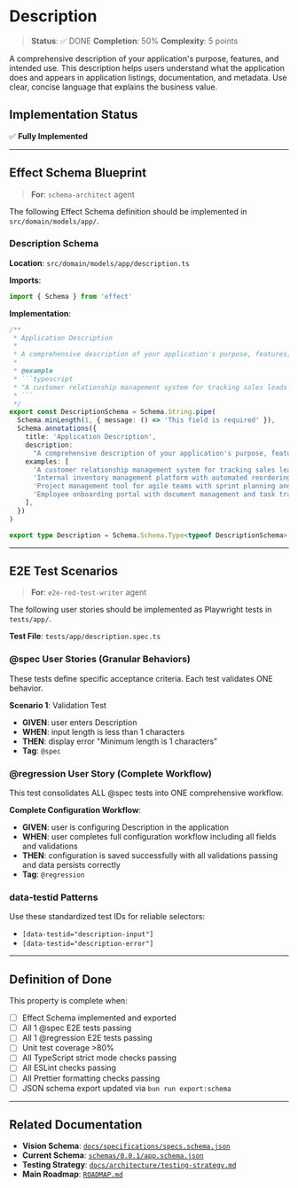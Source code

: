 # Description

> **Status**: ✅ DONE
> **Completion**: 50%
> **Complexity**: 5 points

A comprehensive description of your application's purpose, features, and intended use. This description helps users understand what the application does and appears in application listings, documentation, and metadata. Use clear, concise language that explains the business value.

## Implementation Status

✅ **Fully Implemented**

---

## Effect Schema Blueprint

> **For**: `schema-architect` agent

The following Effect Schema definition should be implemented in `src/domain/models/app/`.

### Description Schema

**Location**: `src/domain/models/app/description.ts`

**Imports**:

```typescript
import { Schema } from 'effect'
```

**Implementation**:

````typescript
/**
 * Application Description
 *
 * A comprehensive description of your application's purpose, features, and intended use. This description helps users understand what the application does and appears in application listings, documentation, and metadata. Use clear, concise language that explains the business value.
 *
 * @example
 * ```typescript
 * "A customer relationship management system for tracking sales leads and opportunities"
 * ```
 */
export const DescriptionSchema = Schema.String.pipe(
  Schema.minLength(1, { message: () => 'This field is required' }),
  Schema.annotations({
    title: 'Application Description',
    description:
      "A comprehensive description of your application's purpose, features, and intended use. This description helps users understand what the application does and appears in application listings, documentation, and metadata. Use clear, concise language that explains the business value.",
    examples: [
      'A customer relationship management system for tracking sales leads and opportunities',
      'Internal inventory management platform with automated reordering workflows',
      'Project management tool for agile teams with sprint planning and kanban boards',
      'Employee onboarding portal with document management and task tracking',
    ],
  })
)

export type Description = Schema.Schema.Type<typeof DescriptionSchema>
````

---

## E2E Test Scenarios

> **For**: `e2e-red-test-writer` agent

The following user stories should be implemented as Playwright tests in `tests/app/`.

**Test File**: `tests/app/description.spec.ts`

### @spec User Stories (Granular Behaviors)

These tests define specific acceptance criteria. Each test validates ONE behavior.

**Scenario 1**: Validation Test

- **GIVEN**: user enters Description
- **WHEN**: input length is less than 1 characters
- **THEN**: display error "Minimum length is 1 characters"
- **Tag**: `@spec`

### @regression User Story (Complete Workflow)

This test consolidates ALL @spec tests into ONE comprehensive workflow.

**Complete Configuration Workflow**:

- **GIVEN**: user is configuring Description in the application
- **WHEN**: user completes full configuration workflow including all fields and validations
- **THEN**: configuration is saved successfully with all validations passing and data persists correctly
- **Tag**: `@regression`

### data-testid Patterns

Use these standardized test IDs for reliable selectors:

- `[data-testid="description-input"]`
- `[data-testid="description-error"]`

---

## Definition of Done

This property is complete when:

- [ ] Effect Schema implemented and exported
- [ ] All 1 @spec E2E tests passing
- [ ] All 1 @regression E2E tests passing
- [ ] Unit test coverage >80%
- [ ] All TypeScript strict mode checks passing
- [ ] All ESLint checks passing
- [ ] All Prettier formatting checks passing
- [ ] JSON schema export updated via `bun run export:schema`

---

## Related Documentation

- **Vision Schema**: [`docs/specifications/specs.schema.json`](../specs.schema.json)
- **Current Schema**: [`schemas/0.0.1/app.schema.json`](../../schemas/0.0.1/app.schema.json)
- **Testing Strategy**: [`docs/architecture/testing-strategy.md`](../../architecture/testing-strategy.md)
- **Main Roadmap**: [`ROADMAP.md`](../../../ROADMAP.md)
